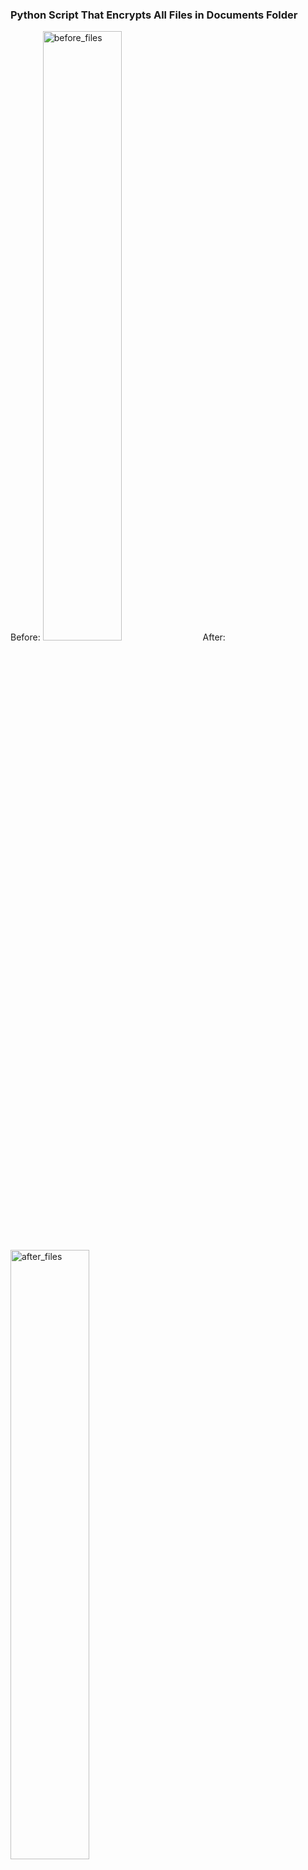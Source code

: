 ### Python Script That Encrypts All Files in Documents Folder

Before:
<img src='https://github.com/GH0STH4CKER/FileEncryptingRansomware/assets/62290930/5014c6db-2b5a-442c-a7d7-2aed514210a7' alt='before_files' width='50%'>
After:
<img src='https://github.com/GH0STH4CKER/FileEncryptingRansomware/assets/62290930/8d285c9d-c93a-4d5c-abcd-27fe49276148' alt ='after_files' width='50%'>
